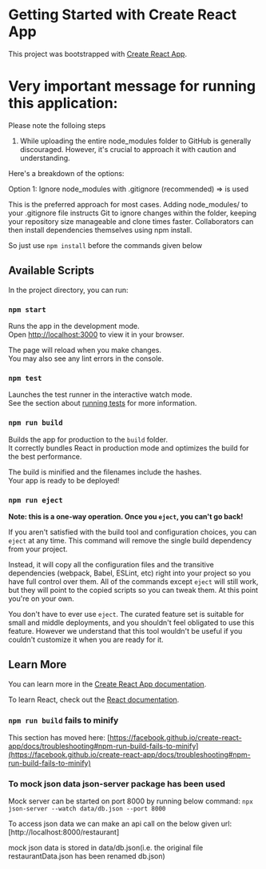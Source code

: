 # Getting Started with Create React App

This project was bootstrapped with [Create React App](https://github.com/facebook/create-react-app).

# Very important message for running this application:

Please note the folloing steps
1. While uploading the entire node_modules folder to GitHub is generally discouraged. However, it's crucial to approach it with caution and understanding.

Here's a breakdown of the options:

Option 1: Ignore node_modules with .gitignore (recommended) => is used 

This is the preferred approach for most cases. Adding node_modules/ to your .gitignore file instructs Git to ignore changes within the folder, keeping your repository size manageable and clone times faster. Collaborators can then install dependencies themselves using npm install.

So just use `npm install` before the commands given below 

## Available Scripts

In the project directory, you can run:

### `npm start`

Runs the app in the development mode.\
Open [http://localhost:3000](http://localhost:3000) to view it in your browser.

The page will reload when you make changes.\
You may also see any lint errors in the console.

### `npm test`

Launches the test runner in the interactive watch mode.\
See the section about [running tests](https://facebook.github.io/create-react-app/docs/running-tests) for more information.

### `npm run build`

Builds the app for production to the `build` folder.\
It correctly bundles React in production mode and optimizes the build for the best performance.

The build is minified and the filenames include the hashes.\
Your app is ready to be deployed!

### `npm run eject`

**Note: this is a one-way operation. Once you `eject`, you can't go back!**

If you aren't satisfied with the build tool and configuration choices, you can `eject` at any time. This command will remove the single build dependency from your project.

Instead, it will copy all the configuration files and the transitive dependencies (webpack, Babel, ESLint, etc) right into your project so you have full control over them. All of the commands except `eject` will still work, but they will point to the copied scripts so you can tweak them. At this point you're on your own.

You don't have to ever use `eject`. The curated feature set is suitable for small and middle deployments, and you shouldn't feel obligated to use this feature. However we understand that this tool wouldn't be useful if you couldn't customize it when you are ready for it.

## Learn More

You can learn more in the [Create React App documentation](https://facebook.github.io/create-react-app/docs/getting-started).

To learn React, check out the [React documentation](https://reactjs.org/).


### `npm run build` fails to minify

This section has moved here: [https://facebook.github.io/create-react-app/docs/troubleshooting#npm-run-build-fails-to-minify](https://facebook.github.io/create-react-app/docs/troubleshooting#npm-run-build-fails-to-minify)

### To mock json data json-server package has been used 

Mock server can be started on port 8000 by running below command: 
`npx json-server --watch data/db.json --port 8000`

To access json data we can make an api call on the below given url:
[http://localhost:8000/restaurant]

mock json data is stored in data/db.json(i.e. the original file restaurantData.json has been renamed db.json)
